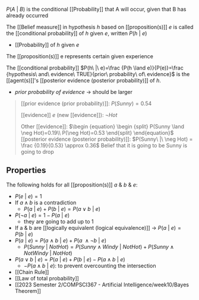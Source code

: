$P(A\ |\ B)$ is the conditional [[Probability]] that A will occur, given that B has already occurred

The [[Belief measure]] in hypothesis $h$ based on [[proposition(s)]] $e$ is called the [[conditional probability]] of $h$ given $e$, written $P(h\ |\ e)$
- [[Probability]] of $h$ given $e$

The [[proposition(s)]] e represents certain given experience

The [[conditional probability]] $P(h\ |\ e)=\frac {P(h \land e)}{P(e)}=\frac {hypothesis\ and\ evidence\ TRUE}{prior\ probability\ of\ evidence}$ is the [[agent(s)]]'s [[posterior evidence (posterior probability)]] of $h$.
- $prior\ probability\ of\ evidence$ $\rightarrow$ should be larger
>	[[prior evidence (prior probability)]]: $P(Sunny) = 0.54$
>	
>	[[evidence]] $e$ (new [[evidence]]): $\neg Hot$
>	
>	Other [[evidence]]: 
>	$\begin {equation} \begin {split} P(Sunny \land \neg Hot)=0.19\\ P(\neg Hot)=0.53 \end{split} \end{equation}$
>	[[posterior evidence (posterior probability)]]: $P(Sunny\ |\ \neg Hot) = \frac {0.19}{0.53} \approx 0.36$
>		Belief that it is going to be Sunny is going to drop

## Properties
The following holds for all [[proposition(s)]] $a$ & $b$ & $e$:
- $P(e\ |\ e)=1$
- If $a \land b$ is a contradiction
	- $P(a\ |\ e) + P(b\ |\ e) = P(a\lor b\ |\ e)$
- $P(\neg a\ |\ e)=1-P(a\ |\ e)$
	- they are going to add up to 1
- If a & b are [[logically equivalent (logical equivalence)]] $\rightarrow$ $P(a\ |\ e)=P(b\ |\ e)$
- $P(a\ |\ e)=P(a\ \land \ b\ |\ e) +P(a\ \land \neg b\ |\ e)$
	- $P(Sunny\ |\ NotHot)=P(Sunny\land Windy\ |\ NotHot) +P(Sunny\land NotWindy\ |\ NotHot)$
- $P(a \lor b\ |\ e)=P(a\ |\ e) + P(b\ |\ e)-P(a\land b\ |\ e)$
	- $-P(a\land b\ |\ e)$: to prevent overcounting the intersection
- [[Chain Rule]]
- [[Law of total probability]]
- [[2023 Semester 2/COMPSCI367 - Artificial Intelligence/week10/Bayes Theorem]]